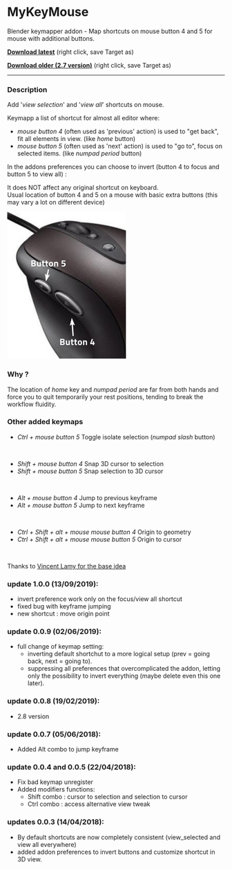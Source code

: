 # MyKeyMouse
Blender keymapper addon - Map shortcuts on mouse button 4 and 5 for mouse with additional buttons.

**[Download latest](https://github.com/Pullusb/MyKeyMouse/raw/master/MyKeyMouse.py)** (right click, save Target as)  

**[Download older (2.7 version)](https://github.com/Pullusb/MyKeyMouse/raw/master/MyKeyMouse_279.py)** (right click, save Target as)
  
--------
  
### Description
  
Add '*view selection*' and '*view all*' shortcuts on mouse.
  
Keymapp a list of shortcut for almost all editor where:
- *mouse button 4* (often used as 'previous' action) is used to "get back", fit all elements in view. (like *home* button)
- *mouse button 5* (often used as 'next' action) is used to "go to", focus on selected items. (like *numpad period* button)

In the addons preferences you can choose to invert (button 4 to focus and button 5 to view all) :

It does NOT affect any original shortcut on keyboard.
<br/>
Usual location of button 4 and 5 on a mouse with basic extra buttons (this may vary a lot on different device)

![mouse with additional buttons 4 and 5](https://github.com/Pullusb/images_repo/blob/master/Mouse_button-4-5_zoom.png)
  
  
### Why ?
The location of *home* key and *numpad period* are far from both hands and force you to quit temporarily your rest positions, tending to break the workflow fluidity.
<br/>

### Other added keymaps

- *Ctrl + mouse button 5* Toggle isolate selection (*numpad slash* button)
<br/>

- *Shift + mouse button 4* Snap 3D cursor to selection  
- *Shift + mouse button 5* Snap selection to 3D cursor  
<br/>

- *Alt + mouse button 4* Jump to previous keyframe  
- *Alt + mouse button 5* Jump to next keyframe  
<br/>

- *Ctrl + Shift + alt + mouse mouse button 4* Origin to geometry
- *Ctrl + Shift + alt + mouse mouse button 5* Origin to cursor
<br/>

<!--
- *Ctrl + mouse button 4* Recenter the view on mouse cursor (like "Alt+F"), can be inverted in addon prefs  
- *Ctrl + mouse button 5* Toggle isolate selection (*numpad slash* button), can be inverted in addon prefs  
-->
 
Thanks to [Vincent Lamy for the base idea](https://www.nothing-is-3d.com/article22/blender-utiliser-les-boutons-lateraux-de-la-souris)

### update 1.0.0 (13/09/2019):
  - invert preference work only on the focus/view all shortcut
  - fixed bug with keyframe jumping
  - new shortcut : move origin point

### update 0.0.9 (02/06/2019):
- full change of keymap setting:
  - inverting default shortchut to a more logical setup (prev = going back, next = going to).
  - suppressing all preferences that overcomplicated the addon, letting only the possibility to invert everything (maybe delete even this one  later).

### update 0.0.8 (19/02/2019):
- 2.8 version

### update 0.0.7 (05/06/2018):
- Added Alt combo to jump keyframe

### update 0.0.4 and 0.0.5 (22/04/2018):
- Fix bad keymap unregister
- Added modifiers functions:
  - Shift combo : cursor to selection and selection to cursor
  - Ctrl combo : access alternative view tweak

### updates 0.0.3 (14/04/2018):
- By default shortcuts are now completely consistent (view_selected and view all everywhere)
- added addon preferences to invert buttons and customize shortcut in 3D view.
